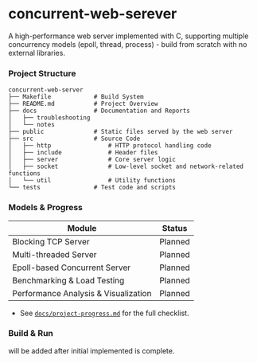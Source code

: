 # concurrent-web-serever
A high-performance web server implemented with C, supporting multiple concurrency models (epoll, thread, process) - build from scratch with no external libraries.


### Project Structure
```
concurrent-web-server
├── Makefile      		# Build System
├── README.md     		# Project Overview
├── docs          		# Documentation and Reports
│   ├── troubleshooting
│   └── notes
├── public        		# Static files served by the web server
├── src           		# Source Code
│   ├── http      		    # HTTP protocol handling code
│   ├── include       		# Header files
│   ├── server        		# Core server logic
│   ├── socket        		# Low-level socket and network-related functions
│   └── util          		# Utility functions
└── tests         		# Test code and scripts
```

### Models & Progress

| Module                                      | Status        |
|--------------------------------------------|---------------|
| Blocking TCP Server                        | Planned        |
| Multi-threaded Server                      | Planned        |
| Epoll-based Concurrent Server              | Planned        |
| Benchmarking & Load Testing                | Planned        |
| Performance Analysis & Visualization       | Planned       |


- See [`docs/project-progress.md`](docs/project-progress.md) for the full checklist.

### Build & Run
will be added after initial implemented is complete.
